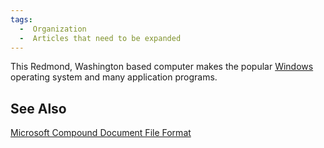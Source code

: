 ```yaml
---
tags:
  -  Organization 
  -  Articles that need to be expanded
---
```

This Redmond, Washington based computer makes the popular
[Windows](windows.md) operating system and many application
programs.

## See Also

[Microsoft Compound Document File
Format](media:compdocfileformat.pdf.md)

